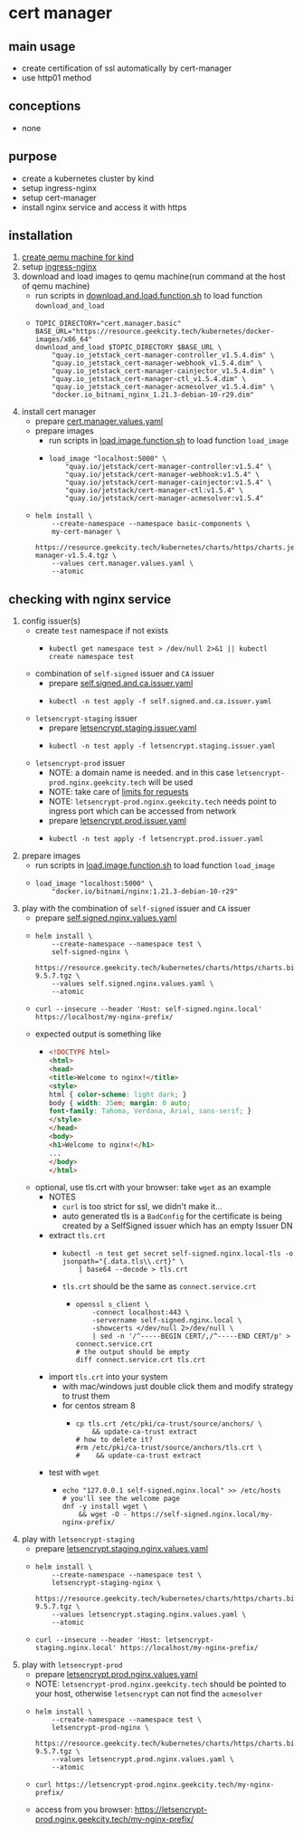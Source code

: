 # cert manager

## main usage

* create certification of ssl automatically by cert-manager
* use http01 method

## conceptions

* none

## purpose

* create a kubernetes cluster by kind
* setup ingress-nginx
* setup cert-manager
* install nginx service and access it with https

## installation

1. [create qemu machine for kind](../create.qemu.machine.for.kind.md)
2. setup [ingress-nginx](ingress.nginx.md)
3. download and load images to qemu machine(run command at the host of qemu machine)
    * run scripts
      in [download.and.load.function.sh](../resources/create.qemu.machine.for.kind/download.and.load.function.sh.md) to
      load function `download_and_load`
    * ```shell
      TOPIC_DIRECTORY="cert.manager.basic"
      BASE_URL="https://resource.geekcity.tech/kubernetes/docker-images/x86_64"
      download_and_load $TOPIC_DIRECTORY $BASE_URL \
          "quay.io_jetstack_cert-manager-controller_v1.5.4.dim" \
          "quay.io_jetstack_cert-manager-webhook_v1.5.4.dim" \
          "quay.io_jetstack_cert-manager-cainjector_v1.5.4.dim" \
          "quay.io_jetstack_cert-manager-ctl_v1.5.4.dim" \
          "quay.io_jetstack_cert-manager-acmesolver_v1.5.4.dim" \
          "docker.io_bitnami_nginx_1.21.3-debian-10-r29.dim"
      ```
4. install cert manager
    * prepare [cert.manager.values.yaml](resources/cert.manager/cert.manager.values.yaml.md)
    * prepare images
        + run scripts in [load.image.function.sh](../resources/load.image.function.sh.md) to load function `load_image`
        + ```shell
          load_image "localhost:5000" \
              "quay.io/jetstack/cert-manager-controller:v1.5.4" \
              "quay.io/jetstack/cert-manager-webhook:v1.5.4" \
              "quay.io/jetstack/cert-manager-cainjector:v1.5.4" \
              "quay.io/jetstack/cert-manager-ctl:v1.5.4" \
              "quay.io/jetstack/cert-manager-acmesolver:v1.5.4"
          ```
    * ```shell
      helm install \
          --create-namespace --namespace basic-components \
          my-cert-manager \
          https://resource.geekcity.tech/kubernetes/charts/https/charts.jetstack.io/cert-manager-v1.5.4.tgz \
          --values cert.manager.values.yaml \
          --atomic
      ```

## checking with nginx service

1. config issuer(s)
    * create `test` namespace if not exists
        + ```shell
          kubectl get namespace test > /dev/null 2>&1 || kubectl create namespace test
          ```
    * combination of `self-signed` issuer and `CA` issuer
        + prepare [self.signed.and.ca.issuer.yaml](resources/cert.manager/self.signed.and.ca.issuer.yaml.md)
        + ```shell
          kubectl -n test apply -f self.signed.and.ca.issuer.yaml
          ```
    * `letsencrypt-staging` issuer
        + prepare [letsencrypt.staging.issuer.yaml](resources/cert.manager/letsencrypt.staging.issuer.yaml.md)
        + ```shell
          kubectl -n test apply -f letsencrypt.staging.issuer.yaml
          ```
    * `letsencrypt-prod` issuer
        + NOTE: a domain name is needed. and in this case `letsencrypt-prod.nginx.geekcity.tech` will be used
        + NOTE: take care of [limits for requests](https://letsencrypt.org/docs/rate-limits/)
        + NOTE: `letsencrypt-prod.nginx.geekcity.tech` needs point to ingress port which can be accessed from network
        + prepare [letsencrypt.prod.issuer.yaml](resources/cert.manager/letsencrypt.prod.issuer.yaml.md)
        + ```shell
          kubectl -n test apply -f letsencrypt.prod.issuer.yaml
          ```
2. prepare images
    * run scripts in [load.image.function.sh](../resources/load.image.function.sh.md) to load function `load_image`
    * ```shell
      load_image "localhost:5000" \
          "docker.io/bitnami/nginx:1.21.3-debian-10-r29"
      ```
3. play with the combination of `self-signed` issuer and `CA` issuer
    + prepare [self.signed.nginx.values.yaml](resources/cert.manager/self.signed.nginx.values.yaml.md)
    + ```shell
      helm install \
          --create-namespace --namespace test \
          self-signed-nginx \
          https://resource.geekcity.tech/kubernetes/charts/https/charts.bitnami.com/bitnami/nginx-9.5.7.tgz \
          --values self.signed.nginx.values.yaml \
          --atomic
      ```
    + ```shell
      curl --insecure --header 'Host: self-signed.nginx.local' https://localhost/my-nginx-prefix/
      ```
    + expected output is something like
        * ```html
          <!DOCTYPE html>
          <html>
          <head>
          <title>Welcome to nginx!</title>
          <style>
          html { color-scheme: light dark; }
          body { width: 35em; margin: 0 auto;
          font-family: Tahoma, Verdana, Arial, sans-serif; }
          </style>
          </head>
          <body>
          <h1>Welcome to nginx!</h1>
          ...
          </body>
          </html>
          ```
    + optional, use tls.crt with your browser: take `wget` as an example
        * NOTES
            + `curl` is too strict for ssl, we didn't make it...
            + auto generated tls is a `BadConfig` for the certificate is being created by a SelfSigned issuer which has
              an empty Issuer DN
        * extract `tls.crt`
            + ```shell
              kubectl -n test get secret self-signed.nginx.local-tls -o jsonpath="{.data.tls\\.crt}" \
                  | base64 --decode > tls.crt
              ```
            + `tls.crt` should be the same as `connect.service.crt`
                * ```shell
                  openssl s_client \
                      -connect localhost:443 \
                      -servername self-signed.nginx.local \
                      -showcerts </dev/null 2>/dev/null \
                      | sed -n '/^-----BEGIN CERT/,/^-----END CERT/p' > connect.service.crt
                  # the output should be empty
                  diff connect.service.crt tls.crt
                  ```
        * import `tls.crt` into your system
            + with mac/windows just double click them and modify strategy to trust them
            + for centos stream 8
                * ```shell
                  cp tls.crt /etc/pki/ca-trust/source/anchors/ \
                      && update-ca-trust extract
                  # how to delete it?
                  #rm /etc/pki/ca-trust/source/anchors/tls.crt \
                  #    && update-ca-trust extract
                  ```
        * test with `wget`
            + ```shell
              echo "127.0.0.1 self-signed.nginx.local" >> /etc/hosts
              # you'll see the welcome page
              dnf -y install wget \
                  && wget -O - https://self-signed.nginx.local/my-nginx-prefix/
              ```
4. play with `letsencrypt-staging`
    + prepare [letsencrypt.staging.nginx.values.yaml](resources/cert.manager/letsencrypt.staging.nginx.values.yaml.md)
    + ```shell
      helm install \
          --create-namespace --namespace test \
          letsencrypt-staging-nginx \
          https://resource.geekcity.tech/kubernetes/charts/https/charts.bitnami.com/bitnami/nginx-9.5.7.tgz \
          --values letsencrypt.staging.nginx.values.yaml \
          --atomic
      ```
    + ```shell
      curl --insecure --header 'Host: letsencrypt-staging.nginx.local' https://localhost/my-nginx-prefix/
      ```
5. play with `letsencrypt-prod`
    + prepare [letsencrypt.prod.nginx.values.yaml](resources/cert.manager/letsencrypt.prod.nginx.values.yaml.md)
    + NOTE: `letsencrypt-prod.nginx.geekcity.tech` should be pointed to your host, otherwise `letsencrypt` can not find
      the `acmesolver`
    + ```shell
      helm install \
          --create-namespace --namespace test \
          letsencrypt-prod-nginx \
          https://resource.geekcity.tech/kubernetes/charts/https/charts.bitnami.com/bitnami/nginx-9.5.7.tgz \
          --values letsencrypt.prod.nginx.values.yaml \
          --atomic
      ```
    + ```shell
      curl https://letsencrypt-prod.nginx.geekcity.tech/my-nginx-prefix/
      ```
    + access from you browser: https://letsencrypt-prod.nginx.geekcity.tech/my-nginx-prefix/
